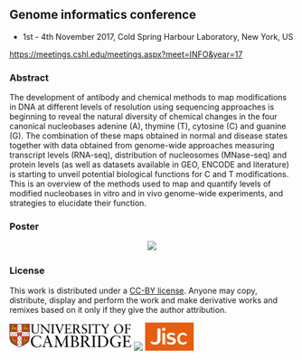 
## Genome informatics conference

- 1st - 4th November 2017, Cold Spring Harbour Laboratory, New York, US

https://meetings.cshl.edu/meetings.aspx?meet=INFO&year=17


### Abstract

The development of antibody and chemical methods to map modifications in DNA at different levels of resolution using sequencing approaches is beginning to reveal the natural diversity of chemical changes in the four canonical nucleobases adenine (A), thymine (T), cytosine (C) and guanine (G). The combination of these maps obtained in normal and disease states together with data obtained from genome-wide approaches measuring transcript levels (RNA-seq), distribution of nucleosomes (MNase-seq) and protein levels (as well as datasets available in GEO, ENCODE and literature) is starting to unveil potential biological functions for C and T modifications. This is an overview of the methods used to map and quantify levels of modified nucleobases in vitro and in vivo genome-wide experiments, and strategies to elucidate their function.

### Poster

<p align="center">
<img src=UniversityCambridge_logo.png width="800">
</p>


### License

This work is distributed under a [CC-BY license](https://en.wikipedia.org/wiki/Creative_Commons_license). Anyone may copy, distribute, display and perform the work and make derivative works and remixes based on it only if they give the author attribution.


<img src=../20170801_JiscResearchDataChampions/UniversityCambridge_logo.png height="50"> <img src=CRUKCI_logo.jpg height="50"> <img src=../20170801_JiscResearchDataChampions/Jisc_logo.png height="50">
